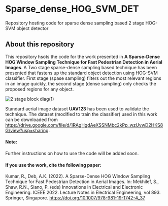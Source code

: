 # Sparse_dense_HOG_SVM_DET
Repository hosting code for sparse dense sampling based 2 stage HOG-SVM object detector

## About this repository
This repository hsots the code for the work presented in **A Sparse-Dense HOG Window Sampling Technique for Fast Pedestrian Detection in Aerial Images**.
A Two stage sparse-dense sampling based technique has been presented that fastens up the standard object detection using HOG-SVM classifier. First stage (spase sampling) filters out the most relevant regions in an image quickly, the second stage (dense sampling) only checks the proposed regions for any object.

![2 stage block diag(1)](https://user-images.githubusercontent.com/37348142/198520453-f1b4aa19-912c-4635-b4a1-290857637c95.png)


Standard aerial image dataset **UAV123** has been used to validate the technique. The dataset (modified to train the classifier) used in this work can be downloaded from https://drive.google.com/file/d/1RAgHgdAeXSSNMbc2kPp_wzUvwD2HKS8G/view?usp=sharing.

#### Note:
Further instructions on how to use the code will be added soon.

#### If you use the work, cite the following paper:

Kumar, R., Deb, A.K. (2022). A Sparse-Dense HOG Window Sampling Technique for Fast Pedestrian Detection in Aerial Images. In: Mekhilef, S., Shaw, R.N., Siano, P. (eds) Innovations in Electrical and Electronic Engineering. ICEEE 2022. Lecture Notes in Electrical Engineering, vol 893. Springer, Singapore. https://doi.org/10.1007/978-981-19-1742-4_37
